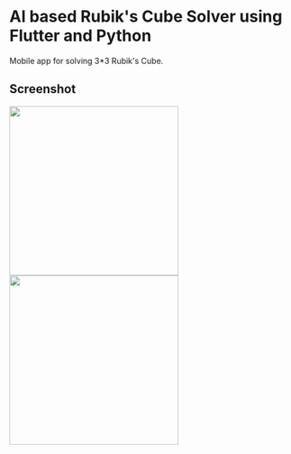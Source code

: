 # AI based Rubik's Cube Solver using Flutter and Python

Mobile app for solving 3*3 Rubik's Cube.

## Screenshot

 <p align="left">
  <img src="https://github.com/brinesoftwares/Flutter-AI-Rubik-cube-Solver/blob/master/screenshots/ss2.jpgg?raw=true" width="300" >
  <img src="https://github.com/brinesoftwares/Flutter-AI-Rubik-cube-Solver/blob/master/screenshots/ss1.jpgg?raw=true" width="300" >
</p>
